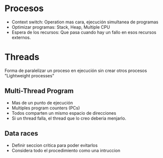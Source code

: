 # Procesos
- Context switch: Operation mas cara, ejecución simultanea de programas
- Optimizar programas: Stack, Heap, Multiple CPU
- Espera de los recursos: Que pasa cuando hay un fallo en esos recursos externos. 
# Threads
Forma de paralelizar un proceso en ejecución sin crear otros procesos "Lightweight processes" 
## Multi-Thread Program
- Mas de un punto de ejecución
- Multiples program counters (PCs) 
- Todos comparten un mismo espacio de direcciones
- Si un thread falla, el thread que lo creo deberia menjarlo.
## Data races
- Definir seccion critica para poder evitarlos
- Considera todo el procedimiento como una intruccion 